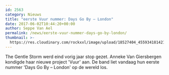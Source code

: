```yaml
---
id: 2563
category: Nieuws
title: "eerste Vuur nummer: Days Go By – London"
date: 2017-06-02T10:44:20+00:00
author: Seppe Van Ael
permalink: /news/eerste-vuur-nummer-days-go-by-london/
thumbnail: >-
  https://res.cloudinary.com/rockxxl/image/upload/18527404_455934181421709_556857174355308107_o.jpg
---
```

The Gentle Storm werd eind vorig jaar stop gezet. Anneke Van Giersbergen kondigde haar nieuwe project 'Vuur' aan. De band liet vandaag hun eerste nummer 'Days Go By – London' op de wereld los.
